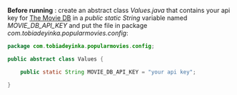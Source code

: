 __Before running__ : create an abstract class _Values.java_ that contains your api key for
[The Movie DB](https://www.themoviedb.org/) in a _public static String_ variable named _MOVIE\_DB\_API\_KEY_ and
put the file in package _com.tobiadeyinka.popularmovies.config_:

```java
package com.tobiadeyinka.popularmovies.config;

public abstract class Values {

    public static String MOVIE_DB_API_KEY = "your api key";

}
```